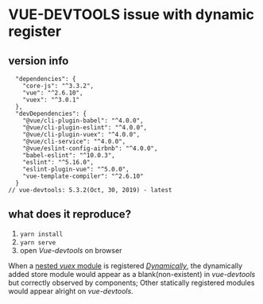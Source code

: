 # VUE-DEVTOOLS issue with dynamic register

## version info
```
  "dependencies": {
    "core-js": "^3.3.2",
    "vue": "^2.6.10",
    "vuex": "^3.0.1"
  },
  "devDependencies": {
    "@vue/cli-plugin-babel": "^4.0.0",
    "@vue/cli-plugin-eslint": "^4.0.0",
    "@vue/cli-plugin-vuex": "^4.0.0",
    "@vue/cli-service": "^4.0.0",
    "@vue/eslint-config-airbnb": "^4.0.0",
    "babel-eslint": "^10.0.3",
    "eslint": "^5.16.0",
    "eslint-plugin-vue": "^5.0.0",
    "vue-template-compiler": "^2.6.10"
  }
// vue-devtools: 5.3.2(Oct, 30, 2019) - latest
```

## what does it reproduce?
1. `yarn install`
2. `yarn serve`
3. open *Vue-devtools* on browser

When a [nested *vuex* module](https://vuex.vuejs.org/guide/modules.html#namespacing) is registered [*Dynamically*](https://vuex.vuejs.org/guide/modules.html#dynamic-module-registration), the dynamically added store module would appear as a blank(non-existent) in *vue-devtools* but correctly observed by components; Other statically registered modules would appear alright on *vue-devtools*.